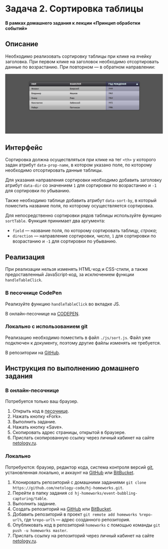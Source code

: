 # Задача 2. Сортировка таблицы

#### В рамках домашнего задания к лекции «Принцип обработки событий»

## Описание

Необходимо реализовать сортировку таблицы при клике на ячейку заголовка. При первом клике на заголовок необходимо отсортировать данные по возрастанию. При повторном — в обратном направлении:

![Таблица](./res/preview.png)

## Интерфейс

Сортировка должна осуществляться при клике на тег `<th>` у которого задан атрибут `data-prop-name`, в котором указано поле, по которому необходимо отсортировать данные таблицы.

Для указания направления сортировки необходимо добавить заголовку атрибут `data-dir` со значением `1` для сортировки по возрастанию и `-1` для сортировки по убыванию.

Также необходимо таблице добавить атрибут `data-sort-by`, в который поместить название поля, по которому осуществляется сортировка.

Для непосредственно сортировки рядов таблицы используйте функцию `sortTable`. Функция принимает два аргумента:
- `field` — название поля, по которому сортировать таблицу, _строка_;
- `direction` — направление сортировки, _число_, `1` для сортировки по возрастанию и `-1` для сортировки по убыванию.

## Реализация

При реализации нельзя изменять HTML-код и CSS-стили, а также предоставленный JavaScript-код, за исключением функции `handleTableClick`.

### В песочнице CodePen

Реализуйте функцию `handleTableClick` во вкладке JS.

В онлайн-песочнице на [CODEPEN](https://codepen.io/dfitiskin/pen/gRLVzr).

### Локально с использованием git

Реализацию необходимо поместить в файл `./js/sort.js`. Файл уже подключен к документу, поэтому другие файлы изменять не требуется.

В репозитории на [GitHub](https://github.com/netology-code/hj-homeworks/tree/master/event-bubbling-capturing/table/).

## Инструкция по выполнению домашнего задания

### В онлайн-песочнице

Потребуется только ваш браузер.

1. Открыть код в [песочнице](https://codepen.io/dfitiskin/pen/gRLVzr).
2. Нажать кнопку «Fork».
3. Выполнить задание.
4. Нажать кнопку «Save».
5. Скопировать адрес страницы, открытой в браузере.
6. Прислать скопированную ссылку через личный кабинет на сайте [netology.ru](http://netology.ru/).    

### Локально

Потребуются: браузер, редактор кода, система контроля версий [git](https://git-scm.com), установленная локально, и аккаунт на [GitHub](https://github.com/) или [BitBucket](https://bitbucket.org/).

1. Клонировать репозиторий с домашними заданиями `git clone https://github.com/netology-code/hj-homeworks.git`.
2. Перейти в папку задания `cd hj-homeworks/event-bubbling-capturing/table`.
3. Выполнить задание.
4. Создать репозиторий на [GitHub](https://github.com/) или [BitBucket](https://bitbucket.org/).
5. Добавить репозиторий в проект `git remote add homeworks %repo-url%`, где `%repo-url%` — адрес созданного репозитория.
6. Опубликовать код в репозиторий `homeworks` с помощью команды `git push -u homeworks master`.
7. Прислать ссылку на репозиторий через личный кабинет на сайте [netology.ru](http://netology.ru/).
